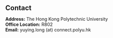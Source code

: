 <h1 id="contact"></h1>

<h2 style="margin: 60px 0px 10px;">Contact</h2>

<p><strong>Address:</strong> The Hong Kong Polytechnic University
<br />
<strong>Office Location:</strong> R802
<br />
<strong>Email:</strong> <email>yuying.long (at) connect.polyu.hk</email>
